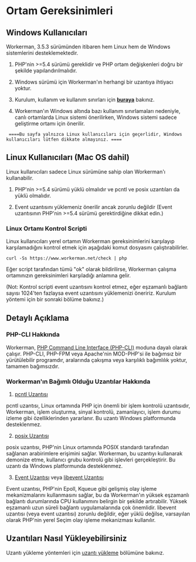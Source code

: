 # Ortam Gereksinimleri

## Windows Kullanıcıları
Workerman, 3.5.3 sürümünden itibaren hem Linux hem de Windows sistemlerini desteklemektedir.

1. PHP'nin >=5.4 sürümü gereklidir ve PHP ortam değişkenleri doğru bir şekilde yapılandırılmalıdır.

2. Windows sürümü için Workerman'ın herhangi bir uzantıya ihtiyacı yoktur.

3. Kurulum, kullanım ve kullanım sınırları için [**buraya**](https://www.workerman.net/windows) bakınız.

4. Workerman'ın Windows altında bazı kullanım sınırlamaları nedeniyle, canlı ortamlarda Linux sistemi önerilirken, Windows sistemi sadece geliştirme ortamı için önerilir.

``` ====Bu sayfa yalnızca Linux kullanıcıları için geçerlidir, Windows kullanıcıları lütfen dikkate almayınız. ====```

## Linux Kullanıcıları (Mac OS dahil)
Linux kullanıcıları sadece Linux sürümüne sahip olan Workerman'ı kullanabilir.

1. PHP'nin >=5.4 sürümü yüklü olmalıdır ve pcntl ve posix uzantıları da yüklü olmalıdır.

2. Event uzantısını yüklemeniz önerilir ancak zorunlu değildir (Event uzantısının PHP'nin >=5.4 sürümü gerektirdiğine dikkat edin.)

### Linux Ortamı Kontrol Scripti
Linux kullanıcıları yerel ortamın Workerman gereksinimlerini karşılayıp karşılamadığını kontrol etmek için aşağıdaki komut dosyasını çalıştırabilirler.

```curl -Ss https://www.workerman.net/check | php```

Eğer script tarafından tümü "ok" olarak bildirilirse, Workerman çalışma ortamınızın gereksinimleri karşıladığı anlamına gelir.

(Not: Kontrol scripti event uzantısını kontrol etmez, eğer eşzamanlı bağlantı sayısı 1024'ten fazlaysa event uzantısını yüklemenizi öneririz. Kurulum yöntemi için bir sonraki bölüme bakınız.)

## Detaylı Açıklama

### PHP-CLI Hakkında

Workerman, [PHP Command Line Interface (PHP-CLI)](https://php.net/manual/zh/features.commandline.php) moduna dayalı olarak çalışır. PHP-CLI, PHP-FPM veya Apache'nin MOD-PHP'si ile bağımsız bir yürütülebilir programdır, aralarında çakışma veya karşılıklı bağımlılık yoktur, tamamen bağımsızdır.

### Workerman'ın Bağımlı Olduğu Uzantılar Hakkında

1. [pcntl Uzantısı](https://cn2.php.net/manual/zh/book.pcntl.php)

pcntl uzantısı, Linux ortamında PHP için önemli bir işlem kontrolü uzantısıdır, Workerman, işlem oluşturma, sinyal kontrolü, zamanlayıcı, işlem durumu izleme gibi özelliklerinden yararlanır. Bu uzantı Windows platformunda desteklenmez.

2. [posix Uzantısı](https://cn2.php.net/manual/zh/book.posix.php)

posix uzantısı, PHP'nin Linux ortamında POSIX standardı tarafından sağlanan arabirimlere erişimini sağlar. Workerman, bu uzantıyı kullanarak demonize etme, kullanıcı grubu kontrolü gibi işlevleri gerçekleştirir. Bu uzantı da Windows platformunda desteklenmez.

3. [Event Uzantısı](https://php.net/manual/zh/book.event.php) veya [libevent Uzantısı](https://cn2.php.net/manual/en/book.libevent.php)

Event uzantısı, PHP'nin Epoll, Kqueue gibi gelişmiş olay işleme mekanizmalarını kullanmasını sağlar, bu da Workerman'ın yüksek eşzamanlı bağlantı durumlarında CPU kullanımını belirgin bir şekilde artırabilir. Yüksek eşzamanlı uzun süreli bağlantı uygulamalarında çok önemlidir. libevent uzantısı (veya event uzantısı) zorunlu değildir, eğer yüklü değilse, varsayılan olarak PHP'nin yerel Seçim olay işleme mekanizması kullanılır.

## Uzantıları Nasıl Yükleyebilirsiniz

Uzantı yükleme yöntemleri için [uzantı yükleme](../appendices/install-extension.md) bölümüne bakınız.
